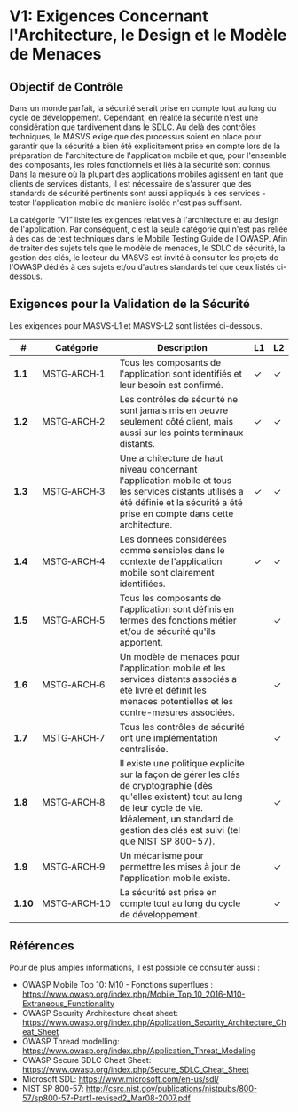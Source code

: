# V1: Exigences Concernant l'Architecture, le Design et le Modèle de Menaces

## Objectif de Contrôle

Dans un monde parfait, la sécurité serait prise en compte tout au long du cycle de développement. Cependant, en réalité la sécurité n'est une considération que tardivement dans le SDLC. Au delà des contrôles techniques, le MASVS exige que des processus soient en place pour garantir que la sécurité a bien été explicitement prise en compte lors de la préparation de l'architecture de l'application mobile et que, pour l'ensemble des composants, les roles fonctionnels et liés à la sécurité sont connus. Dans la mesure où la plupart des applications mobiles agissent en tant que clients de services distants, il est nécessaire de s'assurer que des standards de sécurité pertinents sont aussi appliqués à ces services - tester l'application mobile de manière isolée n'est pas suffisant.

La catégorie “V1” liste les exigences relatives à l'architecture et au design de l'application. Par conséquent, c'est la seule catégorie qui n'est pas reliée à des cas de test techniques dans le Mobile Testing Guide de l'OWASP. Afin de traiter des sujets tels que le modèle de menaces, le SDLC de sécurité, la gestion des clés, le lecteur du MASVS est invité à consulter les projets de l'OWASP dédiés à ces sujets et/ou d'autres standards tel que ceux listés ci-dessous.

## Exigences pour la Validation de la Sécurité

Les exigences pour MASVS-L1 et MASVS-L2 sont listées ci-dessous.

| # | Catégorie | Description | L1 | L2 |
| --- | --- | --- | --- | --- |
| **1.1** | MSTG‑ARCH‑1 | Tous les composants de l'application sont identifiés et leur besoin est confirmé. | ✓ | ✓ |
| **1.2** | MSTG‑ARCH‑2 | Les contrôles de sécurité ne sont jamais mis en oeuvre seulement côté client, mais aussi sur les points terminaux distants. | ✓ | ✓ |
| **1.3** | MSTG‑ARCH‑3 | Une architecture de haut niveau concernant l'application mobile et tous les services distants utilisés a été définie et la sécurité a été prise en compte dans cette architecture. | ✓ | ✓ |
| **1.4** | MSTG‑ARCH‑4 | Les données considérées comme sensibles dans le contexte de l'application mobile sont clairement identifiées. | ✓ | ✓ |
| **1.5** | MSTG‑ARCH‑5 | Tous les composants de l'application sont définis en termes des fonctions métier et/ou de sécurité qu'ils apportent. |   | ✓ |
| **1.6** | MSTG‑ARCH‑6 | Un modèle de menaces pour l'application mobile et les services distants associés a été livré et définit les menaces potentielles et les contre-mesures associées. |   | ✓ |
| **1.7** | MSTG‑ARCH‑7 | Tous les contrôles de sécurité ont une implémentation centralisée. |   | ✓ |
| **1.8** | MSTG‑ARCH‑8 | Il existe une politique explicite sur la façon de gérer les clés de cryptographie (dès qu'elles existent) tout au long de leur cycle de vie. Idéalement, un standard de gestion des clés est suivi (tel que NIST SP 800-57). |   | ✓ |
| **1.9** | MSTG‑ARCH‑9 | Un mécanisme pour permettre les mises à jour de l'application mobile existe. |   | ✓ |
| **1.10** | MSTG‑ARCH‑10 | La sécurité est prise en compte tout au long du cycle de développement. |   | ✓ |

## Références

Pour de plus amples informations, il est possible de consulter aussi :

- OWASP Mobile Top 10: M10 - Fonctions superflues : <https://www.owasp.org/index.php/Mobile_Top_10_2016-M10-Extraneous_Functionality>
- OWASP Security Architecture cheat sheet: <https://www.owasp.org/index.php/Application_Security_Architecture_Cheat_Sheet>
- OWASP Thread modelling: <https://www.owasp.org/index.php/Application_Threat_Modeling>
- OWASP Secure SDLC Cheat Sheet: <https://www.owasp.org/index.php/Secure_SDLC_Cheat_Sheet>
- Microsoft SDL: <https://www.microsoft.com/en-us/sdl/>
- NIST SP 800-57: <http://csrc.nist.gov/publications/nistpubs/800-57/sp800-57-Part1-revised2_Mar08-2007.pdf>
